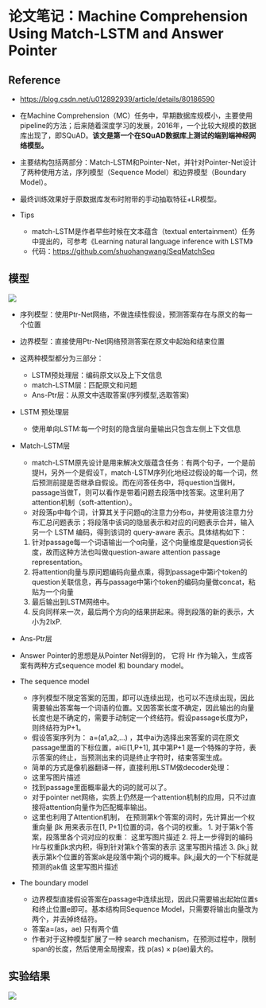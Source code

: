 # 论文笔记：Machine Comprehension Using Match-LSTM and Answer Pointer

## Reference
+ https://blog.csdn.net/u012892939/article/details/80186590

+ 在Machine Comprehension（MC）任务中，早期数据库规模小，主要使用pipeline的方法；后来随着深度学习的发展，2016年，一个比较大规模的数据库出现了，即SQuAD。**该文是第一个在SQuAD数据库上测试的端到端神经网络模型。**
+ 主要结构包括两部分：Match-LSTM和Pointer-Net，并针对Pointer-Net设计了两种使用方法，序列模型（Sequence Model）和边界模型（Boundary Model）。
+ 最终训练效果好于原数据库发布时附带的手动抽取特征+LR模型。
+ Tips
	+ match-LSTM是作者早些时候在文本蕴含（textual entertainment）任务中提出的，可参考《Learning natural language inference with LSTM》
	+ 代码：https://github.com/shuohangwang/SeqMatchSeq

## 模型
![](https://img-blog.csdn.net/20180125113635568?watermark/2/text/aHR0cDovL2Jsb2cuY3Nkbi5uZXQvbGFkZGllMTMy/font/5a6L5L2T/fontsize/400/fill/I0JBQkFCMA==/dissolve/70/gravity/SouthEast)
+ 序列模型：使用Ptr-Net网络，不做连续性假设，预测答案存在与原文的每一个位置

+ 边界模型：直接使用Ptr-Net网络预测答案在原文中起始和结束位置

+ 这两种模型都分为三部分：
  + LSTM预处理层：编码原文以及上下文信息
  + match-LSTM层：匹配原文和问题
  + Ans-Ptr层：从原文中选取答案(序列模型,选取答案)

+ LSTM 预处理层

  + 使用单向LSTM:每一个时刻的隐含层向量输出只包含左侧上下文信息

+ Match-LSTM层
  + match-LSTM原先设计是用来解决文版蕴含任务：有两个句子，一个是前提H，另外一个是假设T，match-LSTM序列化地经过假设的每一个词，然后预测前提是否继承自假设。而在问答任务中，将question当做H，passage当做T，则可以看作是带着问题去段落中找答案。这里利用了attention机制（soft-attention）。
  + 对段落p中每个词，计算其关于问题q的注意力分布α，并使用该注意力分布汇总问题表示；将段落中该词的隐层表示和对应的问题表示合并，输入另一个 LSTM 编码，得到该词的 query-aware 表示。具体结构如下： 
  1. 针对passage每一个词语输出一个α向量，这个向量维度是question词长度，故而这种方法也叫做question-aware attention passage representation。 
  2. 将attention向量与原问题编码向量点乘，得到passage中第i个token的question关联信息，再与passage中第i个token的编码向量做concat，粘贴为一个向量 
  3. 最后输出到LSTM网络中。 
  4. 反向同样来一次，最后两个方向的结果拼起来。得到段落的新的表示，大小为2lxP. 

+ Ans-Ptr层

+ Answer Pointer的思想是从Pointer Net得到的， 它将 Hr 作为输入，生成答案有两种方式sequence model 和 boundary model。

+ The sequence model
  + 序列模型不限定答案的范围，即可以连续出现，也可以不连续出现，因此需要输出答案每一个词语的位置。又因答案长度不确定，因此输出的向量长度也是不确定的，需要手动制定一个终结符。假设passage长度为P，则终结符为P+1。 
  + 假设答案序列为： a=(a1,a2,…) ，其中ai为选择出来答案的词在原文passage里面的下标位置，ai∈[1,P+1], 其中第P+1 是一个特殊的字符，表示答案的终止，当预测出来的词是终止字符时，结束答案生成。 
  + 简单的方式是像机器翻译一样，直接利用LSTM做decoder处理： 
  + 这里写图片描述
  + 找到passage里面概率最大的词的就可以了。
  + 对于pointer net网络，实质上仍然是一个attention机制的应用，只不过直接将attention向量作为匹配概率输出。 
  + 这里也利用了Attention机制， 在预测第k个答案的词时，先计算出一个权重向量 βk 用来表示在[1, P+1]位置的词，各个词的权重。 
            1. 对于第k个答案，段落里各个词对应的权重： 
               这里写图片描述
            2. 将上一步得到的编码Hr与权重βk求内积，得到针对第k个答案的表示 
               这里写图片描述
        3. βk,j 就表示第k个位置的答案ak是段落中第j个词的概率。βk,j最大的一个下标就是预测的ak值 
      这里写图片描述

+ The boundary model
  + 边界模型直接假设答案在passage中连续出现，因此只需要输出起始位置s和终止位置e即可。基本结构同Sequence Model，只需要将输出向量改为两个，并去掉终结符。 
  + 答案a=(as，ae) 只有两个值 
  + 作者对于这种模型扩展了一种 search mechanism，在预测过程中，限制span的长度，然后使用全局搜索，找 p(as) × p(ae)最大的。

## 实验结果
![](https://img-blog.csdn.net/20180503220923886?watermark/2/text/aHR0cHM6Ly9ibG9nLmNzZG4ubmV0L3UwMTI4OTI5Mzk=/font/5a6L5L2T/fontsize/400/fill/I0JBQkFCMA==/dissolve/70)
